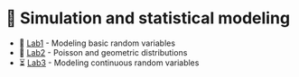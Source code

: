 # 🚀 Simulation and statistical modeling

- 🎯 [Lab1](/Term7/Simulation-and-statistical-modeling/Lab1) -
  Modeling basic random variables
- 🎲 [Lab2](/Term7/Simulation-and-statistical-modeling/Lab2) - Poisson and geometric distributions
- ⏳ [Lab3](/Term7/Simulation-and-statistical-modeling/Lab3) -
  Modeling continuous random variables
